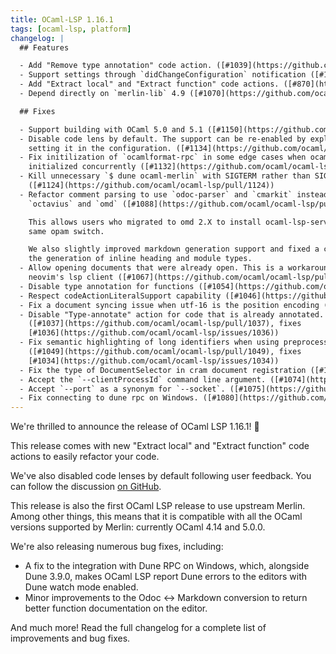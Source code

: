 ```yaml
---
title: OCaml-LSP 1.16.1
tags: [ocaml-lsp, platform]
changelog: |
  ## Features

  - Add "Remove type annotation" code action. ([#1039](https://github.com/ocaml/ocaml-lsp/pull/1039))
  - Support settings through `didChangeConfiguration` notification ([#1103](https://github.com/ocaml/ocaml-lsp/pull/1103))
  - Add "Extract local" and "Extract function" code actions. ([#870](https://github.com/ocaml/ocaml-lsp/pull/870))
  - Depend directly on `merlin-lib` 4.9 ([#1070](https://github.com/ocaml/ocaml-lsp/pull/1070))

  ## Fixes

  - Support building with OCaml 5.0 and 5.1 ([#1150](https://github.com/ocaml/ocaml-lsp/pull/1150))
  - Disable code lens by default. The support can be re-enabled by explicitly
    setting it in the configuration. ([#1134](https://github.com/ocaml/ocaml-lsp/pull/1134))
  - Fix initilization of `ocamlformat-rpc` in some edge cases when ocamlformat is
    initialized concurrently ([#1132](https://github.com/ocaml/ocaml-lsp/pull/1132))
  - Kill unnecessary `$ dune ocaml-merlin` with SIGTERM rather than SIGKILL
    ([#1124](https://github.com/ocaml/ocaml-lsp/pull/1124))
  - Refactor comment parsing to use `odoc-parser` and `cmarkit` instead of
    `octavius` and `omd` ([#1088](https://github.com/ocaml/ocaml-lsp/pull/1088))

    This allows users who migrated to omd 2.X to install ocaml-lsp-server in the
    same opam switch.

    We also slightly improved markdown generation support and fixed a couple in
    the generation of inline heading and module types.
  - Allow opening documents that were already open. This is a workaround for
    neovim's lsp client ([#1067](https://github.com/ocaml/ocaml-lsp/pull/1067))
  - Disable type annotation for functions ([#1054](https://github.com/ocaml/ocaml-lsp/pull/1054))
  - Respect codeActionLiteralSupport capability ([#1046](https://github.com/ocaml/ocaml-lsp/pull/1046))
  - Fix a document syncing issue when utf-16 is the position encoding ([#1004](https://github.com/ocaml/ocaml-lsp/pull/1004))
  - Disable "Type-annotate" action for code that is already annotated.
    ([#1037](https://github.com/ocaml/ocaml-lsp/pull/1037), fixes
    [#1036](https://github.com/ocaml/ocaml-lsp/issues/1036))
  - Fix semantic highlighting of long identifiers when using preprocessors
    ([#1049](https://github.com/ocaml/ocaml-lsp/pull/1049), fixes
    [#1034](https://github.com/ocaml/ocaml-lsp/issues/1034))
  - Fix the type of DocumentSelector in cram document registration ([#1068](https://github.com/ocaml/ocaml-lsp/pull/1068))
  - Accept the `--clientProcessId` command line argument. ([#1074](https://github.com/ocaml/ocaml-lsp/pull/1074))
  - Accept `--port` as a synonym for `--socket`. ([#1075](https://github.com/ocaml/ocaml-lsp/pull/1075))
  - Fix connecting to dune rpc on Windows. ([#1080](https://github.com/ocaml/ocaml-lsp/pull/1080))
---
```


We're thrilled to announce the release of OCaml LSP 1.16.1! 🎉

This release comes with new "Extract local" and "Extract function" code actions
to easily refactor your code.

We've also disabled code lenses by default following user feedback. You can
follow the discussion
[on GitHub](https://github.com/ocaml/ocaml-lsp/pull/1134).

This release is also the first OCaml LSP release to use upstream Merlin. Among
other things, this means that it is compatible with all the OCaml versions
supported by Merlin: currently OCaml 4.14 and 5.0.0.

We're also releasing numerous bug fixes, including:

- A fix to the integration with Dune RPC on Windows, which, alongside Dune
  3.9.0, makes OCaml LSP report Dune errors to the editors with Dune watch mode
  enabled.
- Minor improvements to the Odoc <-> Markdown conversion to return better
  function documentation on the editor.

And much more! Read the full changelog for a complete list of improvements and
bug fixes.
